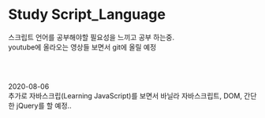# Study Script_Language

스크립트 언어를 공부해야할 필요성을 느끼고 공부 하는중. <br/>
youtube에 올라오는 영상들 보면서 git에 올릴 예정

<br/>
<br/>

2020-08-06 <br/>
추가로 자바스크립(Learning JavaScript)를 보면서 바닐라 자바스크립트, DOM, 간단한 jQuery를 할 예정..
